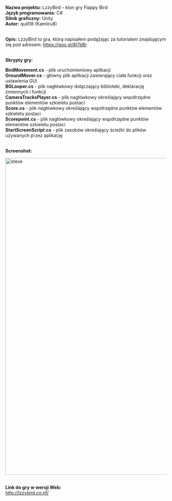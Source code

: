<b>Nazwa projektu:</b> LzzyBird - klon gry Flappy Bird <br/>
<b>Język programowania:</b> C# <br/>
<b>Silnik graficzny:</b> Unity <br/>
<b>Autor:</b> quill18 (Kamiiru8)<br/><br/>

<b>Opis:</b> LzzyBird to gra, którą napisałem podążając za tutorialem znajdującym się pod adresem: https://goo.gl/8j7bBr<br/><br/>

<b>Skrypty gry:</b><br/>

<b>BirdMovement.cs</b> - plik uruchomieniowy aplikacji<br/>
<b>GroundMover.cs</b> - główny plik aplikacji zawierający ciała funkcji oraz ustawienia GUI<br/>
<b>BGLooper.cs</b> - plik nagłówkowy dołączający biblioteki, deklarację zmiennych i funkcji<br/>
<b>CameraTracksPlayer.cs</b> - plik nagłówkowy określający współrzędne punktów elementów szkieletu postaci <br/>
<b>Score.cs</b> - plik nagłówkowy określający współrzędne punktów elementów szkieletu postaci <br/>
<b>Scorepoint.cs</b> - plik nagłówkowy określający współrzędne punktów elementów szkieletu postaci <br/>
<b>StartScreenScript.cs</b> - plik zasobów określający ścieżki do plików używanych przez aplikację<br/></br>

<b>Screenshot:</b><br/>

<img width="987" alt="steve" src="https://user-images.githubusercontent.com/29763402/27771396-f6da87a2-5f4d-11e7-9baa-88bcbeadc329.png"><br/><br/>

<b>Link do gry w wersji Web:</b><br/>
http://lzzybird.co.nf/
